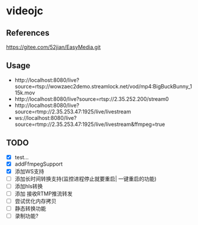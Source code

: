 # videojc

## References

https://gitee.com/52jian/EasyMedia.git

## Usage
* http://localhost:8080/live?source=rtsp://wowzaec2demo.streamlock.net/vod/mp4:BigBuckBunny_115k.mov
* http://localhost:8080/live?source=rtsp://2.35.252.200/stream0
* http://localhost:8080/live?source=rtmp://2.35.253.47:1925/live/livestream
* ws://localhost:8080/live?source=rtmp://2.35.253.47:1925/live/livestream&ffmpeg=true
## TODO

*[x] test...
*[x] addFfmpegSupport
*[x] 添加WS支持
*[ ] 添加长时间转换支持(监控进程停止就要重启| 一键重启的功能)
*[ ] 添加hls转换
*[ ] 添加 接收RTMP推流转发
*[ ] 尝试优化内存拷贝
*[ ] 静态转换功能
*[ ] 录制功能?
